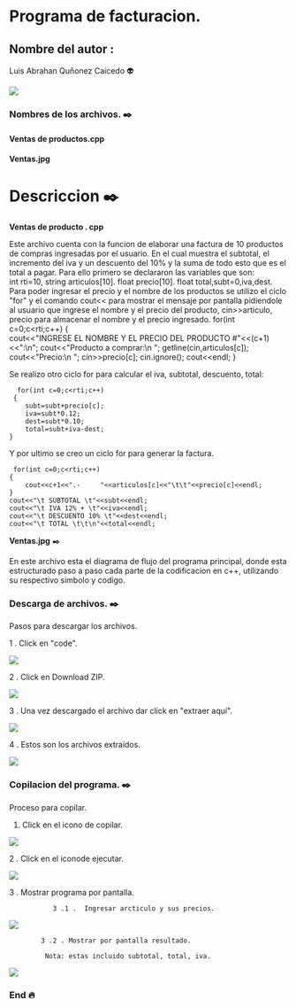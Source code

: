 # Programa de facturacion.

## Nombre del autor : 

Luis Abrahan Quñonez Caicedo :alien:

![](https://avatars.githubusercontent.com/u/86172240?v=4)

### Nombres de los archivos. :black_nib:

  ####  Ventas de productos.cpp
  
  #### Ventas.jpg
  
# Descriccion :black_nib:

**Ventas de producto . cpp**

Este archivo cuenta con la funcion de elaborar una factura de 10 productos de compras ingresadas por el usuario. En el cual muestra el subtotal,  el incremento del iva y un descuento del 10% y la suma de todo esto que es el total a pagar.
Para ello primero se declararon las variables que son:  
int rti=10, 
string articulos[10].
float precio[10].
float total,subt=0,iva,dest.
Para poder ingresar el precio y el nombre de los productos se utilizo el ciclo "for" y el comando cout<< para mostrar el mensaje por pantalla pidiendole al usuario que ingrese el nombre y el precio del producto, cin>>articulo, precio para almacenar el nombre y el precio ingresado.
     for(int c=0;c<rti;c++)
	{	
	    cout<<"INGRESE EL NOMBRE Y EL PRECIO DEL PRODUCTO #"<<(c+1)<<":\n";
        cout<<"Producto a comprar:\n "; 
		getline(cin,articulos[c]);
		cout<<"Precio:\n "; 
		cin>>precio[c];
		cin.ignore();
		cout<<endl;
    }
    
Se realizo otro ciclo for para calcular el iva, subtotal, descuento, total:

      for(int c=0;c<rti;c++)
     {
    	subt=subt+precio[c];
    	iva=subt*0.12;	
	    dest=subt*0.10;
    	total=subt+iva-dest;
	}
  
Y  por ultimo se creo un ciclo for para generar la factura.

     for(int c=0;c<rti;c++)
	{
		cout<<c+1<<".-     "<<articulos[c]<<"\t\t"<<precio[c]<<endl;
	}
	cout<<"\t SUBTOTAL \t"<<subt<<endl;
	cout<<"\t IVA 12% + \t"<<iva<<endl;
	cout<<"\t DESCUENTO 10% \t"<<dest<<endl;
	cout<<"\t TOTAL \t\t\n"<<total<<endl;
  
**Ventas.jpg** :black_nib:

En este archivo esta el diagrama de flujo del programa principal, donde esta estructurado paso a paso cada parte de la codificacion en c++, utilizando su respectivo simbolo  y codigo.

### Descarga de archivos. :black_nib:

Pasos para descargar los archivos.  

1 . Click en "code".

![](https://raw.githubusercontent.com/LuisAbrahanQuinonezCaicedo/Imagenes/main/1.jpeg)

2 . Click en Download ZIP.

![](https://raw.githubusercontent.com/LuisAbrahanQuinonezCaicedo/Imagenes/main/2.jpeg)

3 . Una vez descargado el archivo dar click en "extraer aquí".

![](https://raw.githubusercontent.com/LuisAbrahanQuinonezCaicedo/Imagenes/main/3.jpeg)

4 . Estos son los archivos extraídos.

![](https://raw.githubusercontent.com/LuisAbrahanQuinonezCaicedo/Imagenes/main/descarga.jpeg)


### Copilacion del programa.  :black_nib:

Proceso para copilar.

 1. Click  en el icono de copilar.
 
![](https://raw.githubusercontent.com/LuisAbrahanQuinonezCaicedo/Imagenes/main/copilar.jpeg)

2 . Click en el iconode ejecutar.

![](https://raw.githubusercontent.com/LuisAbrahanQuinonezCaicedo/Imagenes/main/ejecutar0.jpeg)

3 . Mostrar programa por pantalla.

               3 .1 .  Ingresar arcticulo y sus precios.
               
   ![](https://raw.githubusercontent.com/LuisAbrahanQuinonezCaicedo/Imagenes/main/ejecutar5.jpeg)
   
            3 .2 . Mostrar por pantalla resultado.
            
			 Nota: estas incluido subtotal, total, iva.
       
  ![](https://raw.githubusercontent.com/LuisAbrahanQuinonezCaicedo/Imagenes/main/ejecutar6.jpeg)

### End :fire:
